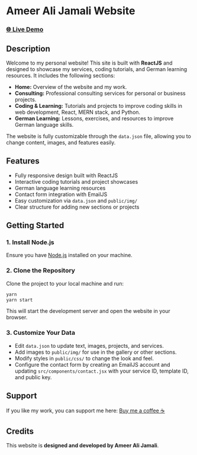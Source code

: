 # Ameer Ali Jamali Website

### [🌐 Live Demo](https://ameer-ali-jamali.vercel.app/)

## Description

Welcome to my personal website! This site is built with **ReactJS** and designed to showcase my services, coding tutorials, and German learning resources.
It includes the following sections:

- **Home:** Overview of the website and my work.
- **Consulting:** Professional consulting services for personal or business projects.
- **Coding & Learning:** Tutorials and projects to improve coding skills in web development, React, MERN stack, and Python.
- **German Learning:** Lessons, exercises, and resources to improve German language skills.

The website is fully customizable through the `data.json` file, allowing you to change content, images, and features easily.

## Features

- Fully responsive design built with ReactJS
- Interactive coding tutorials and project showcases
- German language learning resources
- Contact form integration with EmailJS
- Easy customization via `data.json` and `public/img/`
- Clear structure for adding new sections or projects

## Getting Started

### 1. Install Node.js

Ensure you have [Node.js](https://nodejs.org/) installed on your machine.

### 2. Clone the Repository

Clone the project to your local machine and run:

```bash
yarn
yarn start
```

This will start the development server and open the website in your browser.

### 3. Customize Your Data

- Edit `data.json` to update text, images, projects, and services.
- Add images to `public/img/` for use in the gallery or other sections.
- Modify styles in `public/css/` to change the look and feel.
- Configure the contact form by creating an EmailJS account and updating `src/components/contact.jsx` with your service ID, template ID, and public key.

## Support

If you like my work, you can support me here:
[Buy me a coffee ☕️](https://www.buymeacoffee.com/ameer-ali-jamali)

## Credits

This website is **designed and developed by Ameer Ali Jamali**.
